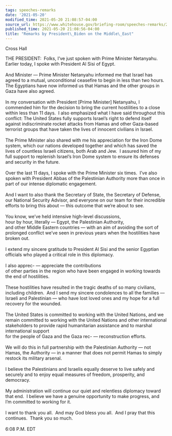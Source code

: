 ```yaml
---
tags: speeches-remarks
date: '2021-05-20'
modified_time: 2021-05-20 21:08:57-04:00
source_url: https://www.whitehouse.gov/briefing-room/speeches-remarks/2021/05/20/remarks-by-president-biden-on-the-middle-east/
published_time: 2021-05-20 21:08:56-04:00
title: "Remarks by President\_Biden on the Middle\_East"
---
```

 
Cross Hall

THE PRESIDENT:  Folks, I’ve just spoken with Prime Minister Netanyahu. 
Earlier today, I spoke with President Al Sisi of Egypt.   
   
And Minister — Prime Minister Netanyahu informed me that Israel has
agreed to a mutual, unconditional ceasefire to begin in less than two
hours.  The Egyptians have now informed us that Hamas and the other
groups in Gaza have also agreed.  
   
In my conversation with President \[Prime Minister\] Netanyahu, I
commended him for the decision to bring the current hostilities to a
close within less than 11 days.  I also emphasized what I have said
throughout this conflict: The United States fully supports Israel’s
right to defend itself against indiscriminate rocket attacks from Hamas
and other Gaza-based terrorist groups that have taken the lives of
innocent civilians in Israel.  
   
The Prime Minister also shared with me his appreciation for the Iron
Dome system, which our nations developed together and which has saved
the lives of countless Israeli citizens, both Arab and Jew.  I assured
him of my full support to replenish Israel’s Iron Dome system to ensure
its defenses and security in the future.  
   
Over the last 11 days, I spoke with the Prime Minister six times.  I’ve
also spoken with President Abbas of the Palestinian Authority more than
once in part of our intense diplomatic engagement.   
   
And I want to also thank the Secretary of State, the Secretary of
Defense, our National Security Advisor, and everyone on our team for
their incredible efforts to bring this about — this outcome that we’re
about to see.  
   
You know, we’ve held intensive high-level discussions,  
hour by hour, literally — Egypt, the Palestinian Authority,  
and other Middle Eastern countries — with an aim of avoiding the sort of
prolonged conflict we’ve seen in previous years when the hostilities
have broken out.  
   
I extend my sincere gratitude to President Al Sisi and the senior
Egyptian officials who played a critical role in this diplomacy.  
   
I also apprec- — appreciate the contributions  
of other parties in the region who have been engaged in working towards
the end of hostilities.  
   
These hostilities have resulted in the tragic deaths of so many
civilians, including children.  And I send my sincere condolences to all
the families — Israeli and Palestinian — who have lost loved ones and my
hope for a full recovery for the wounded.  
   
The United States is committed to working with the United Nations, and
we remain committed to working with the United Nations and other
international stakeholders to provide rapid humanitarian assistance and
to marshal international support  
for the people of Gaza and the Gaza rec- — reconstruction efforts.  
   
We will do this in full partnership with the Palestinian Authority — not
Hamas, the Authority — in a manner that does not permit Hamas to simply
restock its military arsenal.  
   
I believe the Palestinians and Israelis equally deserve to live safely
and securely and to enjoy equal measures of freedom, prosperity, and
democracy.   
   
My administration will continue our quiet and relentless diplomacy
toward that end.  I believe we have a genuine opportunity to make
progress, and I’m committed to working for it.  
   
I want to thank you all.  And may God bless you all.  And I pray that
this continues.  Thank you so much.  
   
6:08 P.M. EDT
